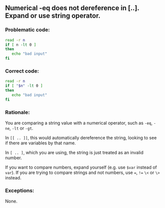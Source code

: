## Numerical -eq does not dereference in [..]. Expand or use string operator.

### Problematic code:

```sh
read -r n
if [ n -lt 0 ]
then
   echo "bad input"
fi
```

### Correct code:

```sh
read -r n
if [ "$n" -lt 0 ]
then
   echo "bad input"
fi
```
### Rationale:

You are comparing a string value with a numerical operator, such as `-eq`, `-ne`, `-lt` or `-gt`.

In `[[ .. ]]`, this would automatically dereference the string, looking to see if there are variables by that name.

In `[ .. ]`, which you are using, the string is just treated as an invalid number.

If you want to compare numbers, expand yourself (e.g. use `$var` instead of `var`). If you are trying to compare strings and not numbers, use `=`, `!=` `\<` or `\>` instead.

### Exceptions:

None.